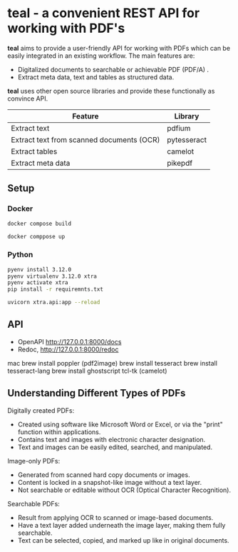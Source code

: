 # teal - a convenient REST API for working with PDF's

**teal** aims to provide a user-friendly API for working with PDFs which can be easily integrated in an existing
workflow. The main features are:

- Digitalized documents to searchable or achievable PDF (PDF/A) .
- Extract meta data, text and tables as structured data.

**teal** uses other open source libraries and provide these functionally as convince API.

| Feature                                   | Library     |
|-------------------------------------------|-------------|
| Extract text                              | pdfium      |
| Extract text from scanned documents (OCR) | pytesseract |
| Extract tables                            | camelot     |
| Extract meta data                         | pikepdf     |

## Setup

### Docker

```bash
docker compose build
```

```bash
docker comppose up
```

### Python

```bash
pyenv install 3.12.0 
pyenv virtualenv 3.12.0 xtra 
pyenv activate xtra  
pip install -r requiremnts.txt
```

```bash
uvicorn xtra.api:app --reload
```

## API

- OpenAPI http://127.0.0.1:8000/docs
- Redoc, http://127.0.0.1:8000/redoc

mac
brew install poppler (pdf2image)
brew install tesseract
brew install tesseract-lang
brew install ghostscript tcl-tk (camelot)

## Understanding Different Types of PDFs

Digitally created PDFs:

- Created using software like Microsoft Word or Excel, or via the "print" function within applications.
- Contains text and images with electronic character designation.
- Text and images can be easily edited, searched, and manipulated.

Image-only PDFs:

- Generated from scanned hard copy documents or images.
- Content is locked in a snapshot-like image without a text layer.
- Not searchable or editable without OCR (Optical Character Recognition).

Searchable PDFs:

- Result from applying OCR to scanned or image-based documents.
- Have a text layer added underneath the image layer, making them fully searchable.
- Text can be selected, copied, and marked up like in original documents.



